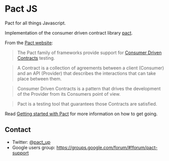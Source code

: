 # Pact JS
Pact for all things Javascript.

Implementation of the consumer driven contract library [pact](https://github.com/pact-foundation/pact-specification).

From the [Pact website](http://docs.pact.io/):

>The Pact family of frameworks provide support for [Consumer Driven Contracts](http://martinfowler.com/articles/consumerDrivenContracts.html) testing.

>A Contract is a collection of agreements between a client (Consumer) and an API (Provider) that describes the interactions that can take place between them.

>Consumer Driven Contracts is a pattern that drives the development of the Provider from its Consumers point of view.

>Pact is a testing tool that guarantees those Contracts are satisfied.

Read [Getting started with Pact](http://dius.com.au/2016/02/03/microservices-pact/) for more information on
how to get going.

## Contact

* Twitter: [@pact_up](https://twitter.com/pact_up)
* Google users group: https://groups.google.com/forum/#!forum/pact-support
